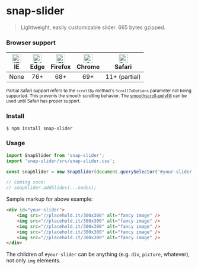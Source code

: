 # snap-slider

> Lightweight, easily customizable slider. 665 bytes gzipped.

### Browser support

| [<img src="https://raw.githubusercontent.com/alrra/browser-logos/master/src/archive/internet-explorer_9-11/internet-explorer_9-11_48x48.png" alt="IE" width="24px" height="24px" />](http://godban.github.io/browsers-support-badges/)<br>IE |[<img src="https://raw.githubusercontent.com/alrra/browser-logos/master/src/edge/edge_48x48.png" alt="Edge" width="24px" height="24px" />](http://godban.github.io/browsers-support-badges/)<br>Edge | [<img src="https://raw.githubusercontent.com/alrra/browser-logos/master/src/firefox/firefox_48x48.png" alt="Firefox" width="24px" height="24px" />](http://godban.github.io/browsers-support-badges/)<br>Firefox | [<img src="https://raw.githubusercontent.com/alrra/browser-logos/master/src/chrome/chrome_48x48.png" alt="Chrome" width="24px" height="24px" />](http://godban.github.io/browsers-support-badges/)<br>Chrome | [<img src="https://raw.githubusercontent.com/alrra/browser-logos/master/src/safari/safari_48x48.png" alt="Safari" width="24px" height="24px" />](http://godban.github.io/browsers-support-badges/)<br>Safari |
| :---: | :---: | :---: | :---: | :---: |
| None | 76+ | 68+ | 69+ | 11+ (partial) |

<small>Partial Safari support refers to the `scrollBy` method's `ScrollToOptions` parameter not being supported. This prevents the smooth scrolling behavior. The [smoothscroll-polyfill](https://www.npmjs.com/package/smoothscroll-polyfill) can be used until Safari has proper support.</small>

### Install

```
$ npm install snap-slider
```

### Usage

```javascript
import SnapSlider from 'snap-slider';
import 'snap-slider/src/snap-slider.css';

const snapSlider = new SnapSlider(document.querySelector('#your-slider'));

// Coming soon:
// snapSlider.addSlides(...nodes);
```

Sample markup for above example:
```html
<div id="your-slider">
    <img src="//placehold.it/300x300" alt="fancy image" />
    <img src="//placehold.it/300x300" alt="fancy image" />
    <img src="//placehold.it/300x300" alt="fancy image" />
    <img src="//placehold.it/300x300" alt="fancy image" />
    <img src="//placehold.it/300x300" alt="fancy image" />
</div>
```

The children of `#your-slider` can be anything (e.g. `div`, `picture`, whatever), not only `img` elements.